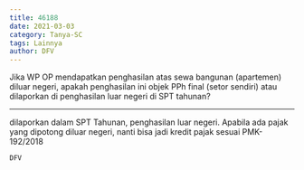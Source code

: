 ```yaml
---
title: 46188
date: 2021-03-03
category: Tanya-SC
tags: Lainnya
author: DFV
---
```


Jika WP OP mendapatkan penghasilan atas sewa bangunan (apartemen) diluar negeri, apakah penghasilan ini objek PPh final (setor sendiri) atau dilaporkan di penghasilan luar negeri di SPT tahunan?

---

dilaporkan dalam SPT Tahunan, penghasilan luar negeri. Apabila ada pajak yang dipotong diluar negeri, nanti bisa jadi kredit pajak sesuai PMK-192/2018

`DFV`
